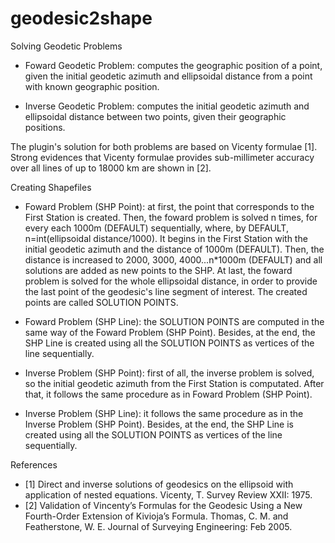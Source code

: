 # geodesic2shape
Solving Geodetic Problems
- Foward Geodetic Problem: computes the geographic position of a point, given the initial geodetic azimuth and ellipsoidal distance from a point with known geographic position. 

- Inverse Geodetic Problem: computes the initial geodetic azimuth and ellipsoidal distance between two points, given their geographic positions.

The plugin's solution for both problems are based on Vicenty formulae [1]. Strong evidences that Vicenty formulae provides sub-millimeter accuracy over all lines of up to 18000 km are shown in [2].  

Creating Shapefiles
- Foward Problem (SHP Point): at first, the point that corresponds to the First Station is created. Then, the foward problem is solved n times, for every each 1000m (DEFAULT) sequentially, where, by DEFAULT, n=int(ellipsoidal distance/1000). It begins in the First Station with the initial geodetic azimuth and the distance of 1000m (DEFAULT). Then, the distance is increased to 2000, 3000, 4000...n*1000m (DEFAULT) and all solutions are added as new points to the SHP. At last, the foward problem is solved for the whole ellipsoidal distance, in order to provide the last point of the geodesic's line segment of interest. The created points are called SOLUTION POINTS.

- Foward Problem (SHP Line): the SOLUTION POINTS are computed in the same way of the Foward Problem (SHP Point). Besides, at the end, the SHP Line is created using all the SOLUTION POINTS as vertices of the line sequentially.

- Inverse Problem (SHP Point): first of all, the inverse problem is solved, so the initial geodetic azimuth from the First Station is computated. After that, it follows the same procedure as in Foward Problem (SHP Point).

- Inverse Problem (SHP Line): it follows the same procedure as in the Inverse Problem (SHP Point). Besides, at the end, the SHP Line is created using all the SOLUTION POINTS as vertices of the line sequentially.

References
- [1] Direct and inverse solutions of geodesics on the ellipsoid with application of nested equations. Vicenty, T. Survey Review XXII: 1975. 
- [2] Validation of Vincenty’s Formulas for the Geodesic Using a New Fourth-Order Extension of Kivioja’s Formula. Thomas, C. M. and Featherstone, W. E. Journal of Surveying Engineering: Feb 2005.
